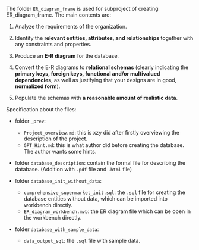
The folder `ER_diagram_frame` is used for subproject of creating ER_diagram_frame. The main contents are:

1. Analyze the requirements of the organization.
   
2. Identify the **relevant entities, attributes, and relationships** together with any constraints and properties.
   
3. Produce an **E-R diagram** for the database.

4. Convert the E-R diagrams to **relational schemas** (clearly indicating the **primary keys, foreign keys, functional and/or multivalued dependencies**, as well as justifying that your designs are in good, **normalized form**).

5. Populate the schemas with **a reasonable amount of realistic data**.


Specification about the files:

- folder `_prev`:
  - `Project_overview.md`: this is xzy did after firstly overviewing the description of the project.
  - `GPT_Hint.md`: this is what author did before creating the database. The author wants some hints.

- folder `database_description`: contain the formal file for describing the database. (Addition with `.pdf` file and `.html` file)
  
- folder `database_init_without_data`:
  - `comprehensive_supermarket_init.sql`: the `.sql` file for creating the database entities without data, which can be imported into workbench directly.
  - `ER_diagram_workbench.mvb`: the ER diagram file which can be open in the workbench directly.

- folder `database_with_sample_data`:
  - `data_output_sql`: the `.sql` file with sample data.